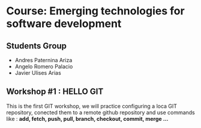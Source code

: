 # Course: Emerging technologies for software development 


## Students Group
 - Andres Paternina Ariza
 - Angelo Romero Palacio 
 - Javier Ulises Arias 

## Workshop #1 : HELLO GIT

This is the first GIT workshop, we will practice configuring a loca GIT repository, conected them to a remote github repository and use commands like :   **add, fetch, push, pull, branch, checkout, commit, merge ...**

